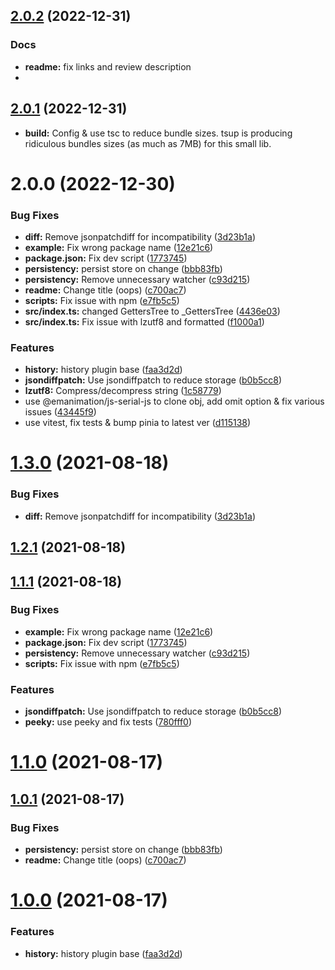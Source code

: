 ## [2.0.2](https://github.com/emahuni/pinia-plugin-history/compare/v2.0.1...v2.0.2) (2022-12-31)

### Docs

* **readme:** fix links and review description
* 

## [2.0.1](https://github.com/emahuni/pinia-plugin-history/compare/v2.0.0...v2.0.1) (2022-12-31)
* **build:** Config & use tsc to reduce bundle sizes. tsup is producing ridiculous bundles sizes (as much as 7MB) for this small lib.



# 2.0.0 (2022-12-30)


### Bug Fixes

* **diff:** Remove jsonpatchdiff for incompatibility ([3d23b1a](https://github.com/yassilah/pinia-plugin-history/commit/3d23b1a741be068665f57530cdfdf1fbc77d8939))
* **example:** Fix wrong package name ([12e21c6](https://github.com/yassilah/pinia-plugin-history/commit/12e21c635238da44d9ae8879d7e0e4d043ac214e))
* **package.json:** Fix dev script ([1773745](https://github.com/yassilah/pinia-plugin-history/commit/17737452bae1ded86f19eea54876b95096243094))
* **persistency:** persist store on change ([bbb83fb](https://github.com/yassilah/pinia-plugin-history/commit/bbb83fb750f530df43a322fa3b123ad0ab3d44c7))
* **persistency:** Remove unnecessary watcher ([c93d215](https://github.com/yassilah/pinia-plugin-history/commit/c93d215d01d60e8bb3bd5cb9edc71142885225dd))
* **readme:** Change title (oops) ([c700ac7](https://github.com/yassilah/pinia-plugin-history/commit/c700ac7045c5e784869e256534acf3ac546c76ec))
* **scripts:** Fix issue with npm ([e7fb5c5](https://github.com/yassilah/pinia-plugin-history/commit/e7fb5c569de43b09c8a84f84baca417f5d889cd9))
* **src/index.ts:** changed GettersTree to _GettersTree ([4436e03](https://github.com/yassilah/pinia-plugin-history/commit/4436e03a16aa1e166dfd71862faadc63dcfbb970))
* **src/index.ts:** Fix issue with lzutf8 and formatted ([f1000a1](https://github.com/yassilah/pinia-plugin-history/commit/f1000a1485cf3fcf32c129088eb625ed88b82ff7))


### Features

* **history:** history plugin base ([faa3d2d](https://github.com/yassilah/pinia-plugin-history/commit/faa3d2dcf0b618042a620abe0a9cb6bcef717bdc))
* **jsondiffpatch:** Use jsondiffpatch to reduce storage ([b0b5cc8](https://github.com/yassilah/pinia-plugin-history/commit/b0b5cc82693e9dcd7979edcd64162e63664e4218))
* **lzutf8:** Compress/decompress string ([1c58779](https://github.com/yassilah/pinia-plugin-history/commit/1c58779a57ee293155c9aec6515693a22972d281))
* use @emanimation/js-serial-js to clone obj, add omit option & fix various issues ([43445f9](https://github.com/yassilah/pinia-plugin-history/commit/43445f97cf1804604a5cd8fa85b33b7f958501c2))
* use vitest, fix tests & bump pinia to latest ver ([d115138](https://github.com/yassilah/pinia-plugin-history/commit/d115138616506373f470b62855251aaaa4db7cd6))



# [1.3.0](https://github.com/yassilah/pinia-plugin-history/compare/v1.2.1...v1.3.0) (2021-08-18)


### Bug Fixes

* **diff:** Remove jsonpatchdiff for incompatibility ([3d23b1a](https://github.com/yassilah/pinia-plugin-history/commit/3d23b1a741be068665f57530cdfdf1fbc77d8939))



## [1.2.1](https://github.com/yassilah/pinia-plugin-history/compare/v1.2.0...v1.2.1) (2021-08-18)





## [1.1.1](https://github.com/yassilah/pinia-plugin-history/compare/v1.1.0...v1.1.1) (2021-08-18)


### Bug Fixes

* **example:** Fix wrong package name ([12e21c6](https://github.com/yassilah/pinia-plugin-history/commit/12e21c635238da44d9ae8879d7e0e4d043ac214e))
* **package.json:** Fix dev script ([1773745](https://github.com/yassilah/pinia-plugin-history/commit/17737452bae1ded86f19eea54876b95096243094))
* **persistency:** Remove unnecessary watcher ([c93d215](https://github.com/yassilah/pinia-plugin-history/commit/c93d215d01d60e8bb3bd5cb9edc71142885225dd))
* **scripts:** Fix issue with npm ([e7fb5c5](https://github.com/yassilah/pinia-plugin-history/commit/e7fb5c569de43b09c8a84f84baca417f5d889cd9))


### Features

* **jsondiffpatch:** Use jsondiffpatch to reduce storage ([b0b5cc8](https://github.com/yassilah/pinia-plugin-history/commit/b0b5cc82693e9dcd7979edcd64162e63664e4218))
* **peeky:** use peeky and fix tests ([780fff0](https://github.com/yassilah/pinia-plugin-history/commit/780fff039859b792014d0ea505e1c6acd28275d0))



# [1.1.0](https://github.com/yassilah/pinia-plugin-history/compare/v1.0.1...v1.1.0) (2021-08-17)



## [1.0.1](https://github.com/yassilah/pinia-plugin-history/compare/v1.0.2...v1.0.1) (2021-08-17)




### Bug Fixes

* **persistency:** persist store on change ([bbb83fb](https://github.com/yassilah/pinia-plugin-history/commit/bbb83fb750f530df43a322fa3b123ad0ab3d44c7))
* **readme:** Change title (oops) ([c700ac7](https://github.com/yassilah/pinia-plugin-history/commit/c700ac7045c5e784869e256534acf3ac546c76ec))



# [1.0.0](https://github.com/yassilah/pinia-plugin-history/compare/v0.0.2...v1.0.0) (2021-08-17)


### Features

* **history:** history plugin base ([faa3d2d](https://github.com/yassilah/pinia-plugin-history/commit/faa3d2dcf0b618042a620abe0a9cb6bcef717bdc))


